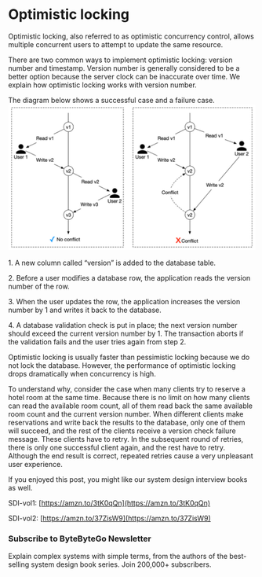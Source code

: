 # Optimistic locking
Optimistic locking, also referred to as optimistic concurrency control, allows multiple concurrent users to attempt to update the same resource. 

There are two common ways to implement optimistic locking: version number and timestamp. Version number is generally considered to be a better option because the server clock can be inaccurate over time. We explain how optimistic locking works with version number.

The diagram below shows a successful case and a failure case.
![](assets/2.png)


1\. A new column called “version” is added to the database table.

2\. Before a user modifies a database row, the application reads the version number of the row.

3\. When the user updates the row, the application increases the version number by 1 and writes it back to the database.

4\. A database validation check is put in place; the next version number should exceed the current version number by 1. The transaction aborts if the validation fails and the user tries again from step 2.

Optimistic locking is usually faster than pessimistic locking because we do not lock the database. However, the performance of optimistic locking drops dramatically when concurrency is high.

To understand why, consider the case when many clients try to reserve a hotel room at the same time. Because there is no limit on how many clients can read the available room count, all of them read back the same available room count and the current version number. When different clients make reservations and write back the results to the database, only one of them will succeed, and the rest of the clients receive a version check failure message. These clients have to retry. In the subsequent round of retries, there is only one successful client again, and the rest have to retry. Although the end result is correct, repeated retries cause a very unpleasant user experience.

If you enjoyed this post, you might like our system design interview books as well.

SDI-vol1: [https://amzn.to/3tK0qQn](https://amzn.to/3tK0qQn)

SDI-vol2: [https://amzn.to/37ZisW9](https://amzn.to/37ZisW9)

### Subscribe to **ByteByteGo Newsletter**

Explain complex systems with simple terms, from the authors of the best-selling system design book series. Join 200,000+ subscribers.